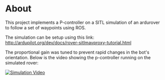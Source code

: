# About
This project implements a P-controller on a SITL simulation of an ardurover to follow a set of waypoints using ROS. <br/>

The simulation can be setup using this link: http://ardupilot.org/dev/docs/rover-sitlmavproxy-tutorial.html <br/>

The proportional gain was tuned to prevent rapid changes in the bot's orientation. Below is the video showing the p-controller running on the simulated rover: <br/>

[![Simulation Video](https://github.com/adityajain07/SITL_Simulation-Ardurover-P_Controller/blob/master/thumbnail.png)](https://www.youtube.com/watch?v=ezrckOLDqDA "Simulation Video")




